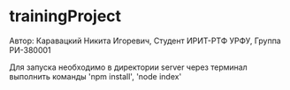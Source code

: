 # trainingProject
Автор: Каравацкий Никита Игоревич, 
Студент ИРИТ-РТФ УРФУ,
Группа РИ-380001

Для запуска необходимо в директории server через терминал выполнить команды 'npm install', 'node index'
